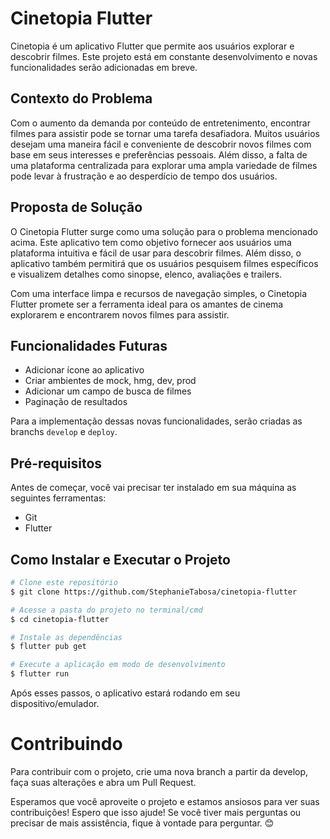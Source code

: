 # Cinetopia Flutter

Cinetopia é um aplicativo Flutter que permite aos usuários explorar e descobrir filmes. Este projeto está em constante desenvolvimento e novas funcionalidades serão adicionadas em breve.

## Contexto do Problema

Com o aumento da demanda por conteúdo de entretenimento, encontrar filmes para assistir pode se tornar uma tarefa desafiadora. Muitos usuários desejam uma maneira fácil e conveniente de descobrir novos filmes com base em seus interesses e preferências pessoais. Além disso, a falta de uma plataforma centralizada para explorar uma ampla variedade de filmes pode levar à frustração e ao desperdício de tempo dos usuários.

## Proposta de Solução

O Cinetopia Flutter surge como uma solução para o problema mencionado acima. Este aplicativo tem como objetivo fornecer aos usuários uma plataforma intuitiva e fácil de usar para descobrir filmes. Além disso, o aplicativo também permitirá que os usuários pesquisem filmes específicos e visualizem detalhes como sinopse, elenco, avaliações e trailers.

Com uma interface limpa e recursos de navegação simples, o Cinetopia Flutter promete ser a ferramenta ideal para os amantes de cinema explorarem e encontrarem novos filmes para assistir.

## Funcionalidades Futuras

- Adicionar ícone ao aplicativo
- Criar ambientes de mock, hmg, dev, prod
- Adicionar um campo de busca de filmes
- Paginação de resultados

Para a implementação dessas novas funcionalidades, serão criadas as branchs `develop` e `deploy`.

## Pré-requisitos

Antes de começar, você vai precisar ter instalado em sua máquina as seguintes ferramentas:

- Git
- Flutter

## Como Instalar e Executar o Projeto

```bash
# Clone este repositório
$ git clone https://github.com/StephanieTabosa/cinetopia-flutter

# Acesse a pasta do projeto no terminal/cmd
$ cd cinetopia-flutter

# Instale as dependências
$ flutter pub get

# Execute a aplicação em modo de desenvolvimento
$ flutter run

```

Após esses passos, o aplicativo estará rodando em seu dispositivo/emulador.

# Contribuindo

Para contribuir com o projeto, crie uma nova branch a partir da develop, faça suas alterações e abra um Pull Request.

Esperamos que você aproveite o projeto e estamos ansiosos para ver suas contribuições!
Espero que isso ajude! Se você tiver mais perguntas ou precisar de mais assistência, fique à vontade para perguntar. 😊
